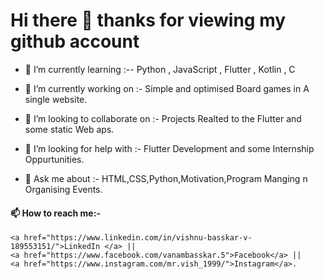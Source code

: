 # Hi there 👋 thanks for viewing my github account

- 🌱 I’m currently learning  :-- Python , JavaScript , Flutter , Kotlin , C  
- 🔭 I’m currently working on :- Simple and optimised Board games in A single website.</hr>

- 👯 I’m looking to collaborate on :- Projects Realted to the Flutter and some static Web aps.</br>
- 🤔 I’m looking for help with :- Flutter Development and some Internship Oppurtunities.
- 💬 Ask me about :- HTML,CSS,Python,Motivation,Program Manging n Organising Events.

#### 📫 How to reach me:-</hr>
<!--
[LinkedIn]("https://www.linkedin.com/in/vishnu-basskar-v-189553151/") || -->
    <a href="https://www.linkedin.com/in/vishnu-basskar-v-189553151/">LinkedIn </a> ||
    <a href="https://www.facebook.com/vanambasskar.5">Facebook</a> ||
    <a href="https://www.instagram.com/mr.vish_1999/">Instagram</a>.
<!--
**Vish2476/Vish2476** is a ✨ _special_ ✨ repository because its `README.md` (this file) appears on your GitHub profile.

Here are some ideas to get you started:

- 🔭 I’m currently working on ...
- 🌱 I’m currently learning ...
- 👯 I’m looking to collaborate on ...
- 🤔 I’m looking for help with ...
- 💬 Ask me about ...
- 📫 How to reach me: ...
- 😄 Pronouns: ...
- ⚡ Fun fact: ...
-->
